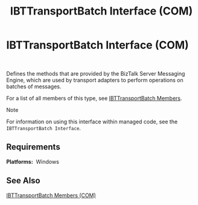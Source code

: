 ﻿---
title: IBTTransportBatch Interface (COM)
TOCTitle: IBTTransportBatch Interface (COM)
ms:assetid: 8421b25f-b830-4b93-a03a-403574c9a6c7
ms:mtpsurl: https://msdn.microsoft.com/en-us/library/Aa561148(v=BTS.80)
ms:contentKeyID: 51529378
ms.date: 08/30/2017
mtps_version: v=BTS.80
---

# IBTTransportBatch Interface (COM)

 

Defines the methods that are provided by the BizTalk Server Messaging Engine, which are used by transport adapters to perform operations on batches of messages.

For a list of all members of this type, see [IBTTransportBatch Members](ibttransportbatch-members-com.md).


> [!NOTE]
> <P>For information on using this interface within managed code, see the <CODE>IBTTransportBatch Interface</CODE>.</P>



## Requirements

**Platforms:**  Windows

## See Also

[IBTTransportBatch Members (COM)](ibttransportbatch-members-com.md)

